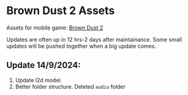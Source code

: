 # Brown Dust 2 Assets
Assets for mobile game: [Brown Dust 2](https://www.browndust2.com/en-us/)

Updates are often up in 12 hrs-2 days after maintainance. Some small updates will be pushed together when a big update comes.

## Update 14/9/2024:

1. Update l2d model.
2. Better folder structure. Deleted `audio` folder
